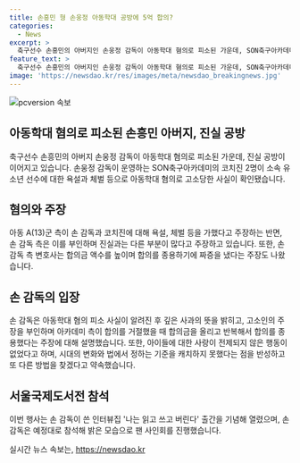 ```yaml
---
title: 손흥민 형 손웅정 아동학대 공방에 5억 합의?
categories:
  - News
excerpt: >
  축구선수 손흥민의 아버지인 손웅정 감독이 아동학대 혐의로 피소된 가운데, SON축구아카데미 관련 소속 유소년 선수에 대한 욕설과 체벌 등의 주장이 발각되었다. 3명은 아동복지법상 아동학대 혐의로 송치돼 검찰 조사를 받았으며, 피해자 측은 합의금 요구에 대한 의혹을 부인하고 학대사실을 주장하고 있다. 손 감독은 이에 대해 사과하고 반성하면서도 무고한 명예를 위해 싸움을 이어가겠다고 강조했으며, 출간 기념 행사에 참석해 밝은 모습을 보였다.
feature_text: >
  축구선수 손흥민의 아버지인 손웅정 감독이 아동학대 혐의로 피소된 가운데, SON축구아카데미 관련 소속 유소년 선수에 대한 욕설과 체벌 등의 주장이 발각되었다. 3명은 아동복지법상 아동학대 혐의로 송치돼 검찰 조사를 받았으며, 피해자 측은 합의금 요구에 대한 의혹을 부인하고 학대사실을 주장하고 있다. 손 감독은 이에 대해 사과하고 반성하면서도 무고한 명예를 위해 싸움을 이어가겠다고 강조했으며, 출간 기념 행사에 참석해 밝은 모습을 보였다.
image: 'https://newsdao.kr/res/images/meta/newsdao_breakingnews.jpg'
---
```


<p><img src="https://newsdao.kr/res/images/meta/newsdao_breakingnews.jpg" alt="pcversion 속보" /></p>

<h2 data-ke-size="size26">아동학대 혐의로 피소된 손흥민 아버지, 진실 공방</h2>

<p data-ke-size="size16">축구선수 손흥민의 아버지 손웅정 감독이 아동학대 혐의로 피소된 가운데, 진실 공방이 이어지고 있습니다. 손웅정 감독이 운영하는 SON축구아카데미의 코치진 2명이 소속 유소년 선수에 대한 욕설과 체벌 등으로 아동학대 혐의로 고소당한 사실이 확인됐습니다.</p>

<h2 data-ke-size="size24">혐의와 주장</h2>

<p data-ke-size="size16">아동 A(13)군 측이 손 감독과 코치진에 대해 욕설, 체벌 등을 가했다고 주장하는 반면, 손 감독 측은 이를 부인하며 진실과는 다른 부분이 많다고 주장하고 있습니다. 또한, 손 감독 측 변호사는 합의금 액수를 높이며 합의를 종용하기에 짜증을 냈다는 주장도 나왔습니다.</p>

<h2 data-ke-size="size24">손 감독의 입장</h2>

<p data-ke-size="size16">손 감독은 아동학대 혐의 피소 사실이 알려진 후 깊은 사과의 뜻을 밝히고, 고소인의 주장을 부인하며 아카데미 측이 합의를 거절했을 때 합의금을 올리고 반복해서 합의를 종용했다는 주장에 대해 설명했습니다. 또한, 아이들에 대한 사랑이 전제되지 않은 행동이 없었다고 하며, 시대의 변화와 법에서 정하는 기준을 캐치하지 못했다는 점을 반성하고 또 다른 방법을 찾겠다고 약속했습니다.</p>

<h2 data-ke-size="size24">서울국제도서전 참석</h2>

<p data-ke-size="size16">이번 행사는 손 감독이 쓴 인터뷰집 '나는 읽고 쓰고 버린다' 출간을 기념해 열렸으며, 손 감독은 예정대로 참석해 밝은 모습으로 팬 사인회를 진행했습니다.</p>
실시간 뉴스 속보는, <a href="https://newsdao.kr" rel="dofollow">https://newsdao.kr</a>


